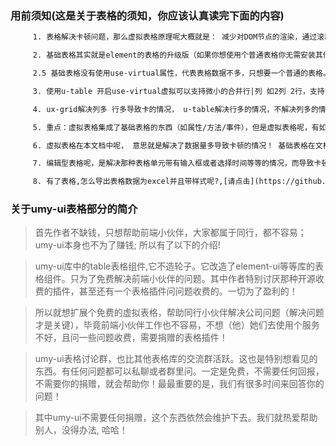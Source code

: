 ###  用前须知(这是关于表格的须知，你应该认真读完下面的内容)
```html
     1. 表格解决卡顿问题，那么虚拟表格原理呢大概就是： 减少对DOM节点的渲染，通过滚动函数节流实现滚动后事件来动态渲染数据

     2. 基础表格其实就是element的表格的升级版（如果你想使用个普通表格你无需安装其他库，就使用这个表格即可），你可以发现基础表格里面的示例没有配置：use-virtual 这个属性。

     2.5 基础表格没有使用use-virtual属性，代表表格数据不多，只想要一个普通的表格。如果你表格卡。请你关注下虚拟表格部分。

     3. 使用u-table 开启use-virtual虚拟可以支持微小的合并行|列 如2列 2行，支持多级头, 超过2行2列可能布局错乱，因为虚拟滚动的原理导致某些节点并未渲染。

     4. ux-grid解决列多 行多导致卡的情况， u-table解决行多的情况，不解决列多的情况（如你的列超过70+，你可能就需要使用ux-grid了，因为此时你需要把列也虚拟）

     5. 重点：虚拟表格集成了基础表格的东西（如属性/方法/事件），但是虚拟表格呢，有如上面的3条不可实现！所以呢先看看基础表格有什么东西！

     6. 虚拟表格在本文档中呢， 意思就是解决了数据量多导致卡顿的情况！ 基础表格在文档中呢，意思就是升级版的el-table（但是没解决数据多卡的情况）！

     7. 编辑型表格呢，是解决那种表格单元带有输入框或者选择时间等等的情况，而导致卡顿的场景！意思就是表格单元格具有一定的操作，单元格有自定义组件或者UI库组件等等

     8. 有了表格,怎么导出表格数据为excel并且带样式呢?,[请点击](https://github.com/livelyPeng/pl-export-excel)
```

### 关于umy-ui表格部分的简介

> 首先作者不缺钱，只想帮助前端小伙伴，大家都属于同行，都不容易；umy-ui本身也不为了赚钱; 所以有了以下的介绍!

> umy-ui库中的table表格组件,它不造轮子。它改造了element-ui等等库的表格组件。只为了免费解决前端小伙伴的问题。其中作者特别讨厌那种开源收费的插件，甚至还有一个表格插件问问题收费的。一切为了盈利的！

> 所以就想扩展个免费的虚拟表格，帮助同行小伙伴解决公司问题（解决问题才是关键），毕竟前端小伙伴工作也不容易，不想（他）她们去使用个服务不好，且问一些问题收费，需要捐赠的表格插件！

> umy-ui表格讨论群，也比其他表格库的交流群活跃。这也是特别想看见的东西。有任何问题都可以私聊或者群里问。一定是免费，不需要任何回报，不需要你的捐赠，就会帮助你！最最重要的是，我们有很多时间来回答你的问题！

> 其中umy-ui不需要任何捐赠，这个东西依然会维护下去。我们就热爱帮助别人，没得办法, 哈哈！
